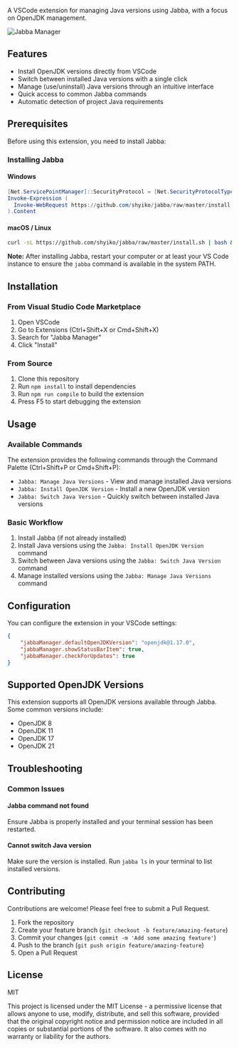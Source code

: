 A VSCode extension for managing Java versions using Jabba, with a focus on OpenJDK management.

![Jabba Manager](images/jabba-manager-logo.png)

## Features

- Install OpenJDK versions directly from VSCode
- Switch between installed Java versions with a single click
- Manage (use/uninstall) Java versions through an intuitive interface
- Quick access to common Jabba commands
- Automatic detection of project Java requirements

## Prerequisites

Before using this extension, you need to install Jabba:

### Installing Jabba

#### Windows
```powershell
[Net.ServicePointManager]::SecurityProtocol = [Net.SecurityProtocolType]::Tls12
Invoke-Expression (
  Invoke-WebRequest https://github.com/shyiko/jabba/raw/master/install.ps1 -UseBasicParsing
).Content
```

#### macOS / Linux
```bash
curl -sL https://github.com/shyiko/jabba/raw/master/install.sh | bash && . ~/.jabba/jabba.sh
```

**Note:** After installing Jabba, restart your computer or at least your VS Code instance to ensure the `jabba` command is available in the system PATH.

## Installation

### From Visual Studio Code Marketplace
1. Open VSCode
2. Go to Extensions (Ctrl+Shift+X or Cmd+Shift+X)
3. Search for "Jabba Manager"
4. Click "Install"

### From Source
1. Clone this repository
2. Run `npm install` to install dependencies
3. Run `npm run compile` to build the extension
4. Press F5 to start debugging the extension

## Usage

### Available Commands
The extension provides the following commands through the Command Palette (Ctrl+Shift+P or Cmd+Shift+P):

- `Jabba: Manage Java Versions` - View and manage installed Java versions
- `Jabba: Install OpenJDK Version` - Install a new OpenJDK version
- `Jabba: Switch Java Version` - Quickly switch between installed Java versions

### Basic Workflow
1. Install Jabba (if not already installed)
2. Install Java versions using the `Jabba: Install OpenJDK Version` command
3. Switch between Java versions using the `Jabba: Switch Java Version` command
4. Manage installed versions using the `Jabba: Manage Java Versions` command

## Configuration

You can configure the extension in your VSCode settings:

```json
{
    "jabbaManager.defaultOpenJDKVersion": "openjdk@1.17.0",
    "jabbaManager.showStatusBarItem": true,
    "jabbaManager.checkForUpdates": true
}
```

## Supported OpenJDK Versions

This extension supports all OpenJDK versions available through Jabba. Some common versions include:
- OpenJDK 8
- OpenJDK 11
- OpenJDK 17
- OpenJDK 21

## Troubleshooting

### Common Issues

#### Jabba command not found
Ensure Jabba is properly installed and your terminal session has been restarted.

#### Cannot switch Java version
Make sure the version is installed. Run `jabba ls` in your terminal to list installed versions.

## Contributing

Contributions are welcome! Please feel free to submit a Pull Request.

1. Fork the repository
2. Create your feature branch (`git checkout -b feature/amazing-feature`)
3. Commit your changes (`git commit -m 'Add some amazing feature'`)
4. Push to the branch (`git push origin feature/amazing-feature`)
5. Open a Pull Request

## License

MIT

This project is licensed under the MIT License - a permissive license that allows anyone to use, modify, distribute, and sell this software, provided that the original copyright notice and permission notice are included in all copies or substantial portions of the software. It also comes with no warranty or liability for the authors.
